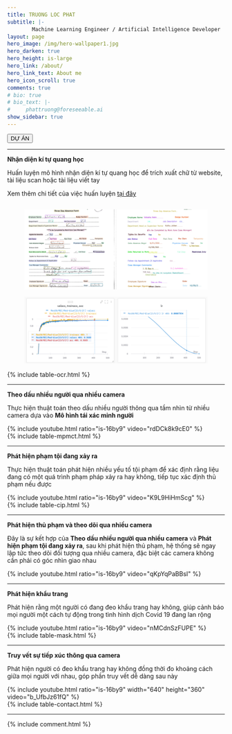 ```yaml
---
title: TRUONG LOC PHAT
subtitle: |-
        Machine Learning Engineer / Artificial Intelligence Developer
layout: page
hero_image: /img/hero-wallpaper1.jpg
hero_darken: true
hero_height: is-large
hero_link: /about/
hero_link_text: About me
hero_icon_scroll: true
comments: true
# bio: true
# bio_text: |-
#     phattruong@foreseeable.ai
show_sidebar: true
---
```


<div class="columns is-mobile is-centered">
<div class="buttons">
<button class="button is-primary is-rounded is-medium is-hovered is-static">
        DỰ ÁN
</button>
</div>
</div>

---

<div class="box">
<div class="block">
 <div class = "block">
   <div class="notification is-primary is-light">
    <span class="icon is-small has-text-success">
      <i class="fas fa-check-circle"></i>
    </span>
    <strong>Nhận diện kí tự quang học</strong>
   </div>
  </div>

 <div class="block">
 <div class="column is-12">
  <article class="message is-success">
    <div class="message-body">
      <div class="block">
        <p>Huấn luyện mô hình nhận diện kí tự quang học để trích xuất chữ từ website, tài liệu scan hoặc tài liệu viết tay</p>
        <p>Xem thêm chi tiết của việc huấn luyện <a href="https://wandb.ai/phattruong2709/Paddle-OCR/runs/117zodm2/overview" title="dashboard">tại đây</a></p>
      </div>
    </div>
  </article>
 </div>
 </div>

 <div class = "block">
  <div class="column">
    <figure class="image is-2by1">
      <img src="img/ocr.png">
    </figure>
    <figure class="image is-3by1">
      <img src="img/train-ocr.png">
    </figure>
  </div>
 </div>
</div>

<div class="block">
  <div class="column is-12">
  {% include table-ocr.html %}
  </div>
</div>

</div>

---

<div class="box">
<div class="block">
 <div class = "block">
   <div class="notification is-primary is-light">
    <span class="icon is-small has-text-success">
      <i class="fas fa-check-circle"></i>
    </span>
    <b>Theo dấu nhiều người qua nhiều camera</b>
   </div>
  </div>

 <div class="block">
 <div class="column is-12">
  <article class="message is-success">
    <div class="message-body">
      <div class="block">
        <p>Thực hiện thuật toán theo dấu nhiều người thông qua tầm nhìn từ nhiều camera dựa vào <b>Mô hình tái xác minh người</b></p>
      </div>
    </div>
  </article>
 </div>
 </div>

 <div class = "block">
  <div class="column is-10 is-offset-1">
  {% include youtube.html ratio="is-16by9"  video="rdDCk8k9cE0" %}
  </div>
 </div>
</div>

<div class="block">
  <div class="column is-12">
  {% include table-mpmct.html %}
  </div>
</div>

</div>

---

<div class="box">
<div class="block">
 <div class = "block">
   <div class="notification is-primary is-light">
    <span class="icon is-small has-text-success">
      <i class="fas fa-check-circle"></i>
    </span>
    <b>Phát hiện phạm tội đang xảy ra</b>
   </div>
  </div>

 <div class="block">
 <div class="column is-12">
  <article class="message is-success">
    <div class="message-body">
      <div class="block">
        <p>Thực hiện thuật toán phát hiện nhiều yếu tố tội phạm để xác định rằng liệu đang có một quá trình phạm pháp xảy ra hay không, tiếp tục xác định thủ phạm nếu được</p>
      </div>
    </div>
  </article>
 </div>
 </div>

 <div class="block">
  <div class="column is-10 is-offset-1">
  {% include youtube.html ratio="is-16by9"  video="K9L9HiHmScg" %}
  </div>
 </div>
</div>

<div class="block">
  <div class="column is-12">
  {% include table-cip.html %}
  </div>
</div>

</div>

---

<div class="box">
<div class="block">
 <div class = "block">
   <div class="notification is-primary is-light">
    <span class="icon is-small has-text-success">
      <i class="fas fa-check-circle"></i>
    </span>
    <b>Phát hiện thủ phạm và theo dõi qua nhiều camera</b>
   </div>
  </div>

 <div class="block">
 <div class="column is-12">
  <article class="message is-success">
    <div class="message-body">
      <div class="block">
        <p>Đây là sự kết hợp của <b>Theo dấu nhiều người qua nhiều camera</b> và <b>Phát hiện phạm tội đang xảy ra</b>, sau khi phát hiện thủ phạm, hệ thống sẽ ngay lập tức theo dõi đối tượng qua nhiều camera, đặc biệt các camera không cần phải có góc nhìn giao nhau</p>
      </div>
    </div>
  </article>
 </div>
 </div>

 <div class="block">
  <div class="column is-10 is-offset-1">
  {% include youtube.html ratio="is-16by9"  video="qKpYqPaBBsI" %}
  </div>
 </div>
</div>

</div>

---

<div class="box">
<div class="container">
 <div class = "block">
   <div class="notification is-primary is-light">
    <span class="icon is-small has-text-success">
      <i class="fas fa-check-circle"></i>
    </span>
    <b>Phát hiện khẩu trang</b>
   </div>
  </div>

 <div class="block">
 <div class="column is-12">
  <article class="message is-success">
    <div class="message-body">
      <div class="block">
        <p>Phát hiện rằng một người có đang đeo khẩu trang hay không, giúp cảnh báo mọi người một cách tự động trong tình hình dịch Covid 19 đang lan rộng</p>
      </div>
    </div>
  </article>
 </div>
 </div>

 <div class="block">
  <div class="column is-10 is-offset-1">
  {% include youtube.html ratio="is-16by9"  video="nMCdnSzFUPE" %}
  </div>
 </div>
</div>

<div class="block">
  <div class="column is-12">
  {% include table-mask.html %}
  </div>
</div>

</div>

---

<div class="box">
<div class="block">
 <div class = "block">
   <div class="notification is-primary is-light">
    <span class="icon is-small has-text-success">
      <i class="fas fa-check-circle"></i>
    </span>
    <b>Truy vết sự tiếp xúc thông qua camera</b>
   </div>
  </div>

 <div class="block">
 <div class="column is-12">
  <article class="message is-success">
    <div class="message-body">
      <div class="block">
        <p>Phát hiện người có đeo khẩu trang hay không đồng thời đo khoảng cách giữa mọi người với nhau, góp phần truy vết dễ dàng sau này</p>
      </div>
    </div>
  </article>
 </div>
 </div>

 <div class = "block">
  <div class="column is-10 is-offset-1">
  {% include youtube.html ratio="is-16by9" width="640" height="360" video="b_UfbJz61fQ" %}
  </div>
 </div>
</div>

<div class="block">
  <div class="column is-12">
  {% include table-contact.html %}
  </div>
</div>

</div>

---

{% include comment.html %}

<!-- <div class="box">
<div class="container">
 <div class = "block">
   <div class="notification is-primary is-light">
    <span class="icon is-small has-text-success">
      <i class="fas fa-check-circle"></i>
    </span>
    <b>Graduation Project: Tomato classification system</b>
   </div>
  </div>
 <div class = "block">
  <p>Lorem ipsum</p>
 </div>
</div>
</div>

<div class="box">
<div class="container">
 <div class = "block">
   <div class="notification is-primary is-light">
    <span class="icon is-small has-text-success">
      <i class="fas fa-check-circle"></i>
    </span>
    <b>ABU Robocon 2018: Robot throw the shuttlecock</b>
   </div>
   </div>
 <div class = "block">
  <p>Lorem ipsum</p>
 </div>
</div>
</div>

<div class="box">
<div class="container">
 <div class = "block">
   <div class="notification is-primary is-light">
    <span class="icon is-small has-text-success">
      <i class="fas fa-check-circle"></i>
    </span>
    <b>ABU Robocon 2017: Robot throwing the flying discs</b>
   </div>
  </div>
 <div class = "block">
  <p>Lorem ipsum</p>
 </div>
</div>
</div> -->



